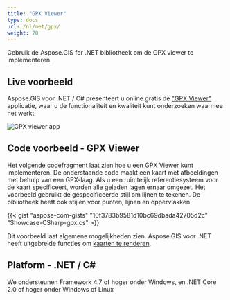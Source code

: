 ```yaml
---
title: "GPX Viewer"
type: docs
url: /nl/net/gpx/
weight: 70
---
```


Gebruik de Aspose.GIS for .NET bibliotheek om de GPX viewer te implementeren.

## **Live voorbeeld**

Aspose.GIS voor .NET / C# presenteert u online gratis de ["GPX Viewer"](https://products.aspose.app/gis/viewer/gpx) applicatie, waar u de functionaliteit en kwaliteit kunt onderzoeken waarmee het werkt.

![GPX viewer app](viewer.png)

## **Code voorbeeld - GPX Viewer**

Het volgende codefragment laat zien hoe u een GPX Viewer kunt implementeren. De onderstaande code maakt een kaart met afbeeldingen met behulp van een GPX-laag. Als u een ruimtelijk referentiesysteem voor de kaart specificeert, worden alle geladen lagen ernaar omgezet.
Het voorbeeld gebruikt de gespecificeerde stijl om lijnen te tekenen. De bibliotheek heeft ook stijlen voor punten, lijnen en oppervlakken.

{{< gist "aspose-com-gists" "10f3783b9581d10bc69dbada42705d2c" "Showcase-CSharp-gpx.cs" >}}

Dit voorbeeld laat algemene mogelijkheden zien. Aspose.GIS voor .NET heeft uitgebreide functies om [kaarten te renderen](https://docs.aspose.com/gis/net/map-rendering/).

## **Platform - .NET / C#**

We ondersteunen Framework 4.7 of hoger onder Windows, en .NET Core 2.0 of hoger onder Windows of Linux

